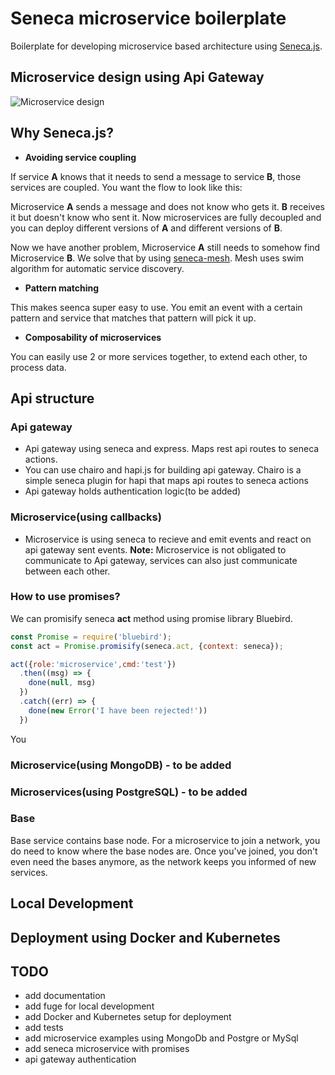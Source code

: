 # Seneca microservice boilerplate

Boilerplate for developing microservice based architecture using [Seneca.js](http://senecajs.org/).

## Microservice design using Api Gateway

![Microservice design](./docs/images/microservice.png)


## Why Seneca.js?

- **Avoiding service coupling**

If service **A** knows that it needs to send a message to service **B**, those services are coupled.
You want the flow to look like this:

Microservice **A** sends a message and does not know who gets it. **B** receives it but doesn't know who sent it.
Now microservices are fully decoupled and you can deploy different versions of **A** and different versions of **B**.

Now we have another problem, Microservice **A** still needs to somehow find Microservice **B**.
We solve that by using [seneca-mesh](https://github.com/senecajs/seneca-mesh).
Mesh uses swim algorithm for automatic service discovery.

- **Pattern matching**

This makes seenca super easy to use. You emit an event with a certain pattern and service that matches that pattern
will pick it up.

- **Composability of microservices**

You can easily use  2 or more services together, to extend each other, to process data.

## Api structure

### Api gateway

- Api gateway using seneca and express. Maps rest api routes to seneca actions.
- You can use chairo and hapi.js for building api gateway. Chairo is a simple seneca plugin for hapi that maps
api routes to seneca actions
- Api gateway holds authentication logic(to be added)

### Microservice(using callbacks)

- Microservice is using seneca to recieve and emit events and react on api gateway sent events.
**Note:** Microservice is not obligated to communicate to Api gateway, services can also just communicate between
each other.

### How to use promises?

We can promisify seneca **act** method using promise library Bluebird.

```javascript
const Promise = require('bluebird');
const act = Promise.promisify(seneca.act, {context: seneca});

act({role:'microservice',cmd:'test'})
  .then((msg) => {
    done(null, msg)
  })
  .catch((err) => {
    done(new Error('I have been rejected!'))
  })
```
You

### Microservice(using MongoDB) - to be added

### Microservices(using PostgreSQL) - to be added

### Base

Base service contains base node.
For a microservice to join a network, you do need to know where the base nodes are.
Once you've joined, you don't even need the bases anymore, as the network keeps you informed of new services.

## Local Development


## Deployment using Docker and Kubernetes


## TODO

- add documentation
- add fuge for local development
- add Docker and Kubernetes setup for deployment
- add tests
- add microservice examples using MongoDb and Postgre or MySql
- add seneca microservice with promises
- api gateway authentication

